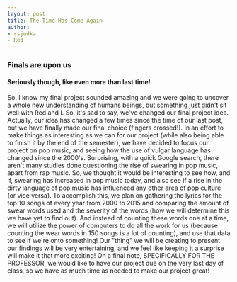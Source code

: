 ```yaml
---
layout: post
title: The Time Has Come Again
author: 
- rsjudka
- Red
---
```


### Finals are upon us

#### Seriously though, like even more than last time!

So, I know my final project sounded amazing and we were going to uncover a whole new understanding of humans beings, but something just didn't sit well with Red and I. So, it's sad to say, we've changed our final project idea. Actually, our idea has changed a few times since the time of our last post, but we have finally made our final choice (fingers crossed!). 
In an effort to make things as interesting as we can for our project (while also being able to finish it by the end of the semester), we have decided to focus our project on pop music, and seeing how the use of vulgar language has changed since the 2000's. Surprising, with a quick Google search, there aren't many studies done questioning the rise of swearing in pop music, apart from rap music. So, we thought it would be interesting to see how, and if, swearing has increased in pop music today, and also see if a rise in the dirty language of pop music has influenced any other area of pop culture (or vice versa).
To accomplish this, we plan on gathering the lyrics for the top 10 songs of every year from 2000 to 2015 and comparing the amount of swear words used and the severity of the words (how we will determine this we have yet to find out). And instead of counting these words one at a time, we will utilize the power of computers to do all the work for us (because counting the wear words in 150 songs is a lot of counting), and use that data to see if we're onto something!
Our "thing" we will be creating to present our findings will be very entertaining, and we feel like keeping it a surprise will make it that more exciting!
On a final note, SPECIFICALLY FOR THE PROFESSOR, we would like to have our project due on the very last day of class, so we have as much time as needed to make our project great!

